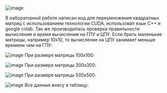 ![image](https://github.com/sat4h/labs/assets/146749026/400cf2e5-95e1-4939-8e61-a11351fac013)


В лабораторной работе написан код для переумножения квадратных матриц с использованием технологии CUDA, использовал язык С++ и google colab. Так же производилась проверка правильности вычисления и время вычисления на ГПУ и ЦПУ.
Если брать маленькие матрицы, например 10х10, то вычисление на ЦПУ занимает меньше времени чем на ГПУ:

![image](https://github.com/sat4h/labs/assets/146749026/b25cdf15-2d81-40fa-9ca0-03ac0e01d06f)
При размере матрицы 100х100:

![image](https://github.com/sat4h/labs/assets/146749026/44e0386f-331d-4db6-8522-f943373478a0)
При размере матрицы 300х300:

![image](https://github.com/sat4h/labs/assets/146749026/21735a33-da22-40cc-9582-ea9ae16aa50c)
При размере матрицы 500х500:

![image](https://github.com/sat4h/labs/assets/146749026/174aa5fe-b3c7-4f11-a051-57740ff07f25)
Все данные внесу в таблицу:
